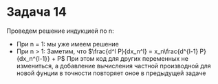# Задача 14

Проведем решение индукцией по n:

- При n = 1: мы уже имеем решение
- При n > 1: Заметим, что
$\frac{d^l P}{dx_n^l} = x_n\frac{d^{l-1} P}{dx_n^{l-1}} + P$
При этом код для других переменных не измениться, а добавление вычисления частной производной для новой фунции в точности повторяет оное в предыдущей задаче